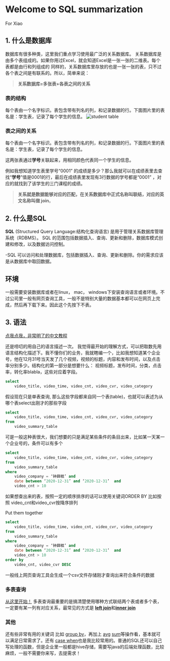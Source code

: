 
# Welcome to SQL summarization
For Xiao

## 1. 什么是数据库
数据库有很多种类，这里我们重点学习使用最广泛的关系数据库。
关系数据库是由多个表组成的。如果你用过Excel，就会知道Excel是一张一张的二维表。每个表都是由行和列组成的
同样的，关系数据库里存放的也是一张一张的表，只不过各个表之间是有联系的。所以，简单来说：
>**关系数据库=多张表+各表之间的关系**

### 表的结构
每个表由一个名字标识。表包含带有列名的列，和记录数据的行。下面图片里的表名是：学生表，记录了每个学生的信息。
![student table]("./r1.png")

### 表之间的关系
每个表由一个名字标识。表包含带有列名的列，和记录数据的行。下面图片里的表名是：学生表，记录了每个学生的信息。

这两张表通过**学号**关联起来，用相同颜色代表同一个学生的信息。

例如我想知道学生表里学号“0001” 的成绩是多少？那么我就可以在成绩表里去查找“**学号**”值是0001的行，最后在成绩表里发现有3行数据的学号都是“0001” ，对应的就找到了该学生的三门课程的成绩。

>**关系就是数据能够对应的匹配，在关系数据库中正式名称叫联结，对应的英文名称叫做  join**。

## 2. 什么是SQL
**SQL** (Structured Query Language:结构化查询语言) 是用于管理关系数据库管理系统（RDBMS）。 SQL 的范围包括数据插入、查询、更新和删除，数据库模式创建和修改，以及数据访问控制。

-SQL 可以访问和处理数据库，包括数据插入、查询、更新和删除。你的需求应该是从数据库中取回数据。

## 环境

一般需要安装数据库或者在linux， mac， windows下安装查询语言或者环境。不过公司里一般有网页查询工具，一般不是特别大量的数据基本都可以在网页上完成，然后再下载下来。因此这个先按下不表。

## 3. 语法
[点我点我，非常明了的中文教程](https://www.runoob.com/sql/sql-syntax.html)

还是唠叨的用自己的语言描述一次。
我觉得最开始的理解方式，可以把取数先用语言结构化描述下。我不懂你们的业务，我就瞎编一个，比如我想知道某个企业号，他在12月31号当天发了几个视频，视频的标题，内容和发布时间，以及点击率分别多少。结构化的第一部分是想要什么：  视频标题，发布时间，分类，点击率，转化率blabla，这些对应着字段。
```sql
select
	video_title, video_time, video_cnt, video_cvr, video_category
```
假设现在只是单表查询, 那么这些字段都来自同一个表(table)，也就可以表述为从哪个表select出刚才的那些字段
```sql
select
	video_title, video_time, video_cnt, video_cvr, video_category
from
	video_summary_table
```
  
可是一般这种表很大，我们想要的只是满足某些条件的条目出来，比如某一天某一个企业号的，条件可以有多个
```sql
select
	video_title, video_time, video_cnt, video_cvr, video_category
from
	video_summary_table
where
	video_company = ‘钟薛糕’ and
	date between ‘2020-12-31’ and ‘2020-12-31’  and
	video_cnt > 10
```


如果想查出来的表，按照一定的顺序排序的话可以使用关键词ORDER BY
比如按照 video_cnt和video_cvr按降序排列

Put them together

```sql
select
	video_title, video_time, video_cnt, video_cvr, video_category
from
	video_summary_table
where
	video_company = ‘钟薛糕’ and
	date between ‘2020-12-31’ and ‘2020-12-31’  and
	video_cnt > 10
order by
	video_cnt, video_cvr DESC
```
一般线上网页查询工具会生成一个csv文件存储刚才查询出来符合条件的数据

### 多表查询
[从这里开始！](https://www.runoob.com/sql/sql-join.html)
多表查询最重要的是搞清楚使用哪种方式联结两个表或者多个表，一定要有某一列有对应关系，最常见的方式是 [**left join**](html)和[**inner join**](https://www.runoob.com/sql/sql-join-inner.html)


### 其他
还有些非常有用的关键词 比如 [group by](https://www.runoob.com/sql/sql-groupby.html)，再加上 [avg](https://www.runoob.com/sql/sql-func-avg.html) [sum](https://www.runoob.com/sql/sql-func-sum.html)等操作看，基本就可以满足日常需求了。还有 [case when](https://blog.csdn.net/love_java_cc/article/details/52234415)也是我比较常用的。普通的SQL还可以自己写处理的函数，但是企业里一般都是hive存储，需要写java的后端处理函数，比较麻烦，一般不需要你来写，去提需求！
